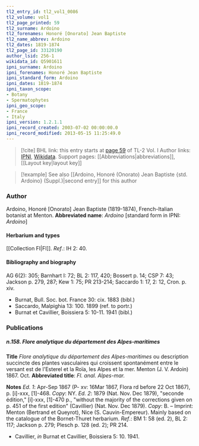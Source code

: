 ```yaml
---
tl2_entry_id: tl2_vol1_0086
tl2_volume: vol1
tl2_page_printed: 59
tl2_surname: Ardoino
tl2_forenames: Honoré [Onorato] Jean Baptiste
tl2_name_abbrev: Ardoino
tl2_dates: 1819-1874
tl2_page_id: 33120190
author_lsid: 256-1
wikidata_id: Q5901611
ipni_surname: Ardoino
ipni_forenames: Honoré Jean Baptiste
ipni_standard_form: Ardoino
ipni_dates: 1819-1874
ipni_taxon_scope: 
- Botany
- Spermatophytes
ipni_geo_scope: 
- France
- Italy
ipni_version: 1.2.1.1
ipni_record_created: 2003-07-02 00:00:00.0
ipni_record_modified: 2013-05-15 11:25:49.0
---
```


> [!cite] BHL link: this entry starts at [page 59](https://www.biodiversitylibrary.org/page/33120190) of TL-2 Vol. I
> Author links: [IPNI](https://www.ipni.org/a/256-1), [Wikidata](https://www.wikidata.org/wiki/Q5901611). Support pages: [[Abbreviations|abbreviations]], [[Layout key|layout key]]

> [!example] See also [[Ardoino, Honoré (Onorato) Jean Baptiste {std. Ardoino} (Suppl.)|second entry]] for this author

### Author

Ardoino, Honoré \[Onorato\] Jean Baptiste (1819-1874), French-Italian botanist at Menton. 
**Abbreviated name**: *Ardoino* \[standard form in IPNI: *Ardoino*\]

#### Herbarium and types

[[Collection FI|FI]].
*Ref*.: IH 2: 40.

#### Bibliography and biography

AG 6(2): 305; Barnhart I: 72; BL 2: 117, 420; Bossert p. 14; CSP 7: 43; Jackson p. 279, 287; Kew 1: 75; PR 213-214; Saccardo 1: 17, 2: 12, Cron. p. xiv.
- Burnat, Bull. Soc. bot. France 30: cix. 1883 (bibl.)
- Saccardo, Malpighia 13: 100. 1899 (ref. to portr.)
- Burnat et Cavillier, Boissiera 5: 10-11. 1941 (bibl.)

### Publications

##### n.158. Flore analytique du département des Alpes-maritimes

**Title**
*Flore analytique du département des Alpes-maritimes* ou description succincte des plantes vasculaires qui croissent spontanément entre le versant est de l'Esterel et la Roïa, les Alpes et la mer. Menton (J. V. Ardoin) 1867. Oct.
**Abbreviated title**: *Fl. anal. Alpes-mar.*

**Notes**
*Ed. 1*: Apr-Sep 1867 (P- xv: 16Mar 1867, Flora rd before 22 Oct 1867), p. \[i\]-xxx, \[1\]-468. *Copy*: NY.
*Ed. 2*: 1879 (Nat. Nov. Dec 1879), "seconde édition," \[i\]-xxx, \[1\]-470 p., "without the majority of the corrections given on p. 451 of the first edition" (Cavillier) (Nat. Nov. Dec 1879). *Copy*: B. – Imprint: Menton (Bertrand et Queyrot), Nice (S. Cauvin-Empereur).
Mainly based on the catalogue of the Bornet-Thuret herbarium.
*Ref*.: BM 1: 58 (ed. 2), BL 2: 117; Jackson p. 279; Plesch p. 128 (ed. 2); PR 214.
- Cavillier, *in* Burnat et Cavillier, Boissiera 5: 10. 1941.

